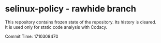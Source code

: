 # selinux-policy - rawhide branch

This repository contains frozen state of the repository.
Its history is cleared. It is used only for static code
analysis with Codacy.

Commit Time: 1710308470